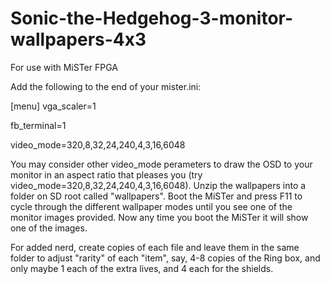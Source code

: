 # Sonic-the-Hedgehog-3-monitor-wallpapers-4x3
For use with MiSTer FPGA

Add the following to the end of your mister.ini:

[menu]
vga_scaler=1

fb_terminal=1

video_mode=320,8,32,24,240,4,3,16,6048

You may consider other video_mode perameters to draw the OSD to your monitor in an aspect ratio that pleases you (try video_mode=320,8,32,24,240,4,3,16,6048). Unzip the wallpapers into a folder on SD root called "wallpapers". Boot the MiSTer and press F11 to cycle through the different wallpaper modes until you see one of the monitor images provided. Now any time you boot the MiSTer it will show one of the images.

For added nerd, create copies of each file and leave them in the same folder to adjust "rarity" of each "item", say, 4-8 copies of the Ring box, and only maybe 1 each of the extra lives, and 4 each for the shields.
